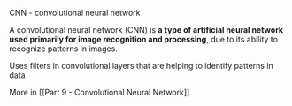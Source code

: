 CNN - convolutional neural network

A convolutional neural network (CNN) is **a type of artificial neural network used primarily for image recognition and processing**, due to its ability to recognize patterns in images.

Uses filters in convolutional layers that are helping to identify patterns in data

More in [[Part 9 - Convolutional Neural Network]]